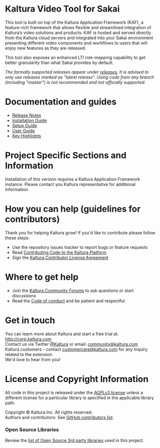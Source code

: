 # Kaltura Video Tool for Sakai
This tool is built on top of the Kaltura Application Framework (KAF), a feature-rich framework that allows flexible and streamlined integration of Kaltura’s video solutions and products. KAF is hosted and served directly from the Kaltura cloud servers and integrated into your Sakai environment presenting different video components and workflows to users that will enjoy new features as they are released.

This tool also exposes an enhanced LTI role-mapping capability to get better granularity than what Sakai provides by default.

*The formally supported releases appear under [releases](https://github.com/kaltura/sakai-extension/releases), It is advised to only use releases marked as "latest release". Using code from any branch (including "master") is not recommended and not officially supported.*


# Documentation and guides
* [Release Notes](http://knowledge.kaltura.com/node/1654) 
* [Installation Guide](http://knowledge.kaltura.com/node/1643)
* [Setup Guide](http://knowledge.kaltura.com/node/1658/attachment/field_media)
* [User Guide](http://knowledge.kaltura.com/node/1657/attachment/field_media)
* [Key Highlights](http://knowledge.kaltura.com/node/549)

# Project Specific Sections and Information
Installation of this version requires a Kaltura Application Framework instance. Please contact you Kaltura representative for additional information.

# How you can help (guidelines for contributors) 
Thank you for helping Kaltura grow! If you'd like to contribute please follow these steps:
* Use the repository issues tracker to report bugs or feature requests
* Read [Contributing Code to the Kaltura Platform](https://github.com/kaltura/platform-install-packages/blob/master/doc/Contributing-to-the-Kaltura-Platform.md)
* Sign the [Kaltura Contributor License Agreement](https://agentcontribs.kaltura.org/)

# Where to get help
* Join the [Kaltura Community Forums](https://forum.kaltura.org/) to ask questions or start discussions
* Read the [Code of conduct](https://forum.kaltura.org/faq) and be patient and respectful

# Get in touch
You can learn more about Kaltura and start a free trial at: http://corp.kaltura.com    
Contact us via Twitter [@Kaltura](https://twitter.com/Kaltura) or email: community@kaltura.com  
Kaltura customers - contact customercare@kaltura.com for any inquiry related to the extension  
We'd love to hear from you!

# License and Copyright Information
All code in this project is released under the [AGPLv3 license](http://www.gnu.org/licenses/agpl-3.0.html) unless a different license for a particular library is specified in the applicable library path.   

Copyright © Kaltura Inc. All rights reserved.   
Authors and contributors: See [GitHub contributors list](https://github.com/kaltura/sakai-extension/graphs/contributors).  

### Open Source Libraries
Review the [list of Open Source 3rd party libraries](open-source-libraries.md) used in this project.
